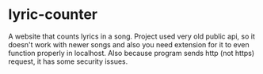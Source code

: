 # lyric-counter

A website that counts lyrics in a song. Project used very old public api, so it doesn't work with newer songs and also you need extension for it to even function properly
in localhost. Also because program sends http (not https) request, it has some security issues.
